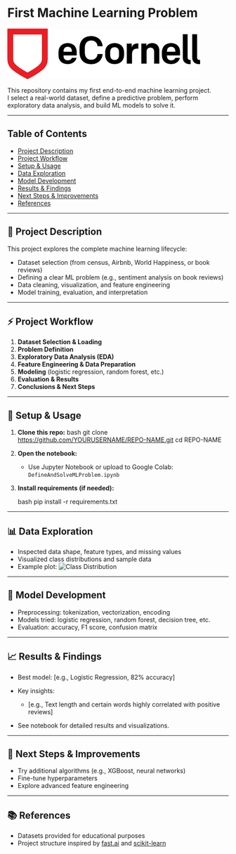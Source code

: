 # First Machine Learning Problem

![Project Overview](ecornell.png)

This repository contains my first end-to-end machine learning project.  
I select a real-world dataset, define a predictive problem, perform exploratory data analysis, and build ML models to solve it.

---

## Table of Contents

- [Project Description](#project-description)
- [Project Workflow](#project-workflow)
- [Setup & Usage](#setup--usage)
- [Data Exploration](#data-exploration)
- [Model Development](#model-development)
- [Results & Findings](#results--findings)
- [Next Steps & Improvements](#next-steps--improvements)
- [References](#references)

---

<a id="project-description"></a>
## 📝 Project Description

This project explores the complete machine learning lifecycle:
- Dataset selection (from census, Airbnb, World Happiness, or book reviews)
- Defining a clear ML problem (e.g., sentiment analysis on book reviews)
- Data cleaning, visualization, and feature engineering
- Model training, evaluation, and interpretation

---

<a id="project-workflow"></a>
## ⚡ Project Workflow

1. **Dataset Selection & Loading**
2. **Problem Definition**
3. **Exploratory Data Analysis (EDA)**
4. **Feature Engineering & Data Preparation**
5. **Modeling** (logistic regression, random forest, etc.)
6. **Evaluation & Results**
7. **Conclusions & Next Steps**

---

<a id="setup--usage"></a>
## 🚀 Setup & Usage

1. **Clone this repo:**
   bash
   git clone https://github.com/YOURUSERNAME/REPO-NAME.git
   cd REPO-NAME
2. **Open the notebook:**

   * Use Jupyter Notebook or upload to Google Colab:
     `DefineAndSolveMLProblem.ipynb`
3. **Install requirements (if needed):**

   bash
   pip install -r requirements.txt
   

---

<a id="data-exploration"></a>

## 📊 Data Exploration

* Inspected data shape, feature types, and missing values
* Visualized class distributions and sample data
* Example plot:
  ![Class Distribution](class_distribution.png) <!-- Replace/remove if not used -->

---

<a id="model-development"></a>

## 🤖 Model Development

* Preprocessing: tokenization, vectorization, encoding
* Models tried: logistic regression, random forest, decision tree, etc.
* Evaluation: accuracy, F1 score, confusion matrix

---

<a id="results--findings"></a>

## 📈 Results & Findings

* Best model: \[e.g., Logistic Regression, 82% accuracy]
* Key insights:

  * \[e.g., Text length and certain words highly correlated with positive reviews]
* See notebook for detailed results and visualizations.

---

<a id="next-steps--improvements"></a>

## 🔄 Next Steps & Improvements

* Try additional algorithms (e.g., XGBoost, neural networks)
* Fine-tune hyperparameters
* Explore advanced feature engineering

---

<a id="references"></a>

## 📚 References

* Datasets provided for educational purposes
* Project structure inspired by [fast.ai](https://fast.ai/) and [scikit-learn](https://scikit-learn.org/)



